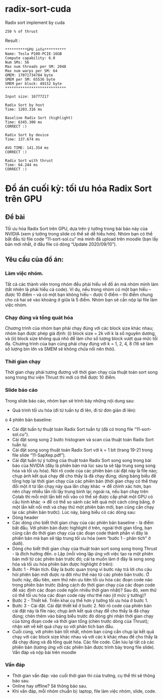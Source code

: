 # radix-sort-cuda
Radix sort implement by cuda
```
250 % of thrust
```

Result :

```
**********GPU info**********
Name: Tesla P100-PCIE-16GB
Compute capability: 6.0
Num SMs: 56
Max num threads per SM: 2048
Max num warps per SM: 64
GMEM: 17071734784 byte
SMEM per SM: 65536 byte
SMEM per block: 49152 byte
****************************

Input size: 16777217

Radix Sort by host
Time: 1203.316 ms

Baseline Radix Sort (highlight)
Time: 6345.300 ms
CORRECT :)

Radix Sort by device
Time: 137.674 ms

AVG TIME: 141.354 ms
CORRECT :)

Radix Sort with thrust
Time: 64.244 ms
CORRECT :)
```

# Đồ án cuối kỳ: tối ưu hóa Radix Sort trên GPU

## Đề bài

Tối ưu hóa Radix Sort trên GPU, dựa trên ý tưởng trong bài báo này của NVIDIA (xem ý tưởng trong slide
có thể sẽ dễ hiểu hơn). Nhóm bạn có thể bắt đầu từ file code “11-sort-sol.cu” mà mình đã upload trên
moodle (bạn lấy bản mới nhất, ở đầu file có dòng “Update 2020/09/10”).

## Yêu cầu của đồ án:

### Làm việc nhóm. 

Tất cả các thành viên trong nhóm đều phải hiểu về đồ án mà nhóm mình làm (tất nhiên
là phải hiểu cả code). Ví dụ, nếu trong nhóm có một bạn hiểu – được 10 điểm – và có một bạn không hiểu
– được 0 điểm – thì điểm chung cho cả hai sẽ vào khoảng ở giữa là 5 điểm. Nhóm bạn sẽ cần nộp lại file
làm việc nhóm.

### Chạy đúng và tổng quát hóa 

Chương trình của nhóm bạn phải chạy đúng với các block size khác nhau; nhóm bạn được phép giả định: (i) block size = 2k
với k là số nguyên dương, và (ii) block size không quá nhỏ
để làm cho số lượng block vượt qua mức tối đa. 
Chương trình của bạn cũng phải chạy đúng với k = 1, 2,
4, 8 (16 sẽ làm số lượng bin lớn và SMEM sẽ không chứa nổi nên thôi).
### Thời gian chạy

Thời gian chạy phải tương đương với thời gian chạy của thuật toán sort song song trong
thư viện Thrust thì mới có thể được 10 điểm.
### Slide báo cáo

Trong slide báo cáo, nhóm bạn sẽ trình bày những nội dung sau:
* Quá trình tối ưu hóa (đi từ tuần tự đi lên, đi từ đơn giản đi lên):

o 4 phiên bản baseline:
* Cài đặt tuần tự thuật toán Radix Sort tuần tự (đã có trong file “11-sort-sol.cu”).
* Cài đặt song song 2 bước histogram và scan của thuật toán Radix Sort tuần tự.
* Cài đặt song song thuật toán Radix Sort với k = 1 bit (trang 19-21 trong file slide
“11-SapXep.pdf”).
* Cài đặt tuần tự ý tưởng của thuật toán Radix Sort song song trong bài báo của
NVIDIA (đây là phiên bản mà lúc sau ta sẽ tập trung song song hóa và tối ưu hóa).
Nói rõ code của các phiên bản cài đặt này là file nào; chụp ảnh kết quả chạy để cho thấy
là đã chạy đúng; dùng bảng biểu để tổng hợp lại thời gian chạy của các phiên bản (thời
gian chạy có thể thay đổi một ít từ lần chạy này qua lần chạy khác → để chính xác hơn,
bạn nên chạy nhiều lần rồi lấy trung bình lại; ngoài ra, nếu bạn chạy trên Colab thì mỗi
một lần kết nối vào có thể sẽ được cấp phát một GPU có cấu hình khác → để có thể so
sánh các kết quả một cách công bằng, ở một lần kết nối mới và chạy thử một phiên bản
mới, bạn cũng cần chạy lại các phiên bản trước). Lúc này, bảng biểu có các dòng sau:
* Dòng header
* Các dòng cho biết thời gian chạy của các phiên bản baseline - là điểm bắt đầu. Với
phiên bản được highlight ở trên, ngoài thời gian tổng, bạn cũng cần đo thời gian
chạy của các đoạn code thành phần vì đây là phiên bản mà bạn sẽ tập trung tối
ưu hóa (xem “bước 1 - phân tích” ở dưới).
* Dòng cho biết thời gian chạy của thuật toán sort song song trong Thrust - là đích
hướng đến.
o Lặp (mỗi vòng lặp ứng với việc tạo ra một phiên bản mới từ các phiên bản trước đó; cái
ta muốn làm ở đây là song song hóa và tối ưu hóa phiên bản được highlight ở trên):
* Bước 1 - Phân tích. Đây là bước quan trọng vì bước này trả lời cho câu hỏi phiên
bản mới được ra đời như thế nào từ các phiên bản trước. Ở bước này, đầu tiên,
xem thử nên ưu tiên tối ưu hóa các đoạn code nào trong phiên bản trước (bằng
cách đo thời gian chạy của các đoạn code để xác định các đoạn code ngốn nhiều
thời gian nhất)? Sau đó, xem thử có thể tối ưu hóa các đoạn code này như thế
nào (ở mức ý tưởng)?
* Bước 2 - Thiết kế. Triển khai cụ thể hơn ý tưởng tối ưu hóa ở bước 1.
* Bước 3 - Cài đặt. Cài đặt thiết kế ở bước 2. Nói rõ code của phiên bản cài đặt này
là file nào; chụp ảnh kết quả chạy để cho thấy là đã chạy đúng; chèn thêm vào
bảng biểu trước đó dòng ghi nhận thời gian chạy của từng đoạn code và thời gian
tổng (chèn trước dòng của Thrust); nhận xét về kết quả chạy so với phân tích ban
đầu.
* Cuối cùng, với phiên bản tốt nhất, nhóm bạn cũng cần chụp lại kết quả chạy với các block size khác
nhau và với các k khác nhau để cho thấy là đã chạy đúng và đã tổng quát hóa.
Các file code. Cần lưu lại tất cả các phiên bản (tương ứng với các phiên bản được trình bày trong file slide).
Vấn đáp và nộp bài trên moodle
### Vấn đáp
* Thời gian vấn đáp: vào cuối thời gian thi của trường, cụ thể thì sẽ thông báo sau.
* Online hay offline? Sẽ thông báo sau.
* Khi vấn đáp, mỗi nhóm chuẩn bị: laptop, file làm việc nhóm, slide, code.